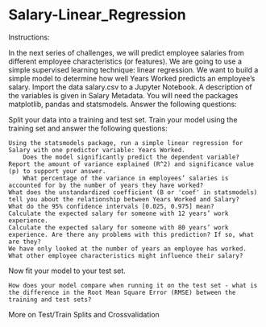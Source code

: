 # Salary-Linear_Regression

Instructions:

In the next series of challenges, we will predict employee salaries from different employee characteristics (or features). We are going to use a simple supervised learning technique: linear regression. We want to build a simple model to determine how well Years Worked predicts an employee’s salary. Import the data salary.csv to a Jupyter Notebook. A description of the variables is given in Salary Metadata. You will need the packages matplotlib, pandas and statsmodels.
Answer the following questions:

Split your data into a training and test set. Train your model using the training set and answer the following questions:

    Using the statsmodels package, run a simple linear regression for Salary with one predictor variable: Years Worked.
        Does the model significantly predict the dependent variable? Report the amount of variance explained (R^2) and significance value (p) to support your answer.
        What percentage of the variance in employees’ salaries is accounted for by the number of years they have worked?
    What does the unstandardized coefficient (B or 'coef' in statsmodels) tell you about the relationship between Years Worked and Salary?
    What do the 95% confidence intervals [0.025, 0.975] mean?
    Calculate the expected salary for someone with 12 years’ work experience.
    Calculate the expected salary for someone with 80 years’ work experience. Are there any problems with this prediction? If so, what are they?
    We have only looked at the number of years an employee has worked. What other employee characteristics might influence their salary?

Now fit your model to your test set.

    How does your model compare when running it on the test set - what is the difference in the Root Mean Square Error (RMSE) between the training and test sets?

More on Test/Train Splits and Crossvalidation
